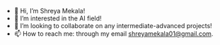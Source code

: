 - 👋 Hi, I’m Shreya Mekala!
- 👀 I’m interested in the AI field!
- 💞️ I’m looking to collaborate on any intermediate-advanced projects!
- 📫 How to reach me: through my email shreyamekala01@gmail.com.

<!---
shreyamek/shreyamek is a ✨ special ✨ repository because its `README.md` (this file) appears on your GitHub profile.
You can click the Preview link to take a look at your changes.
--->
